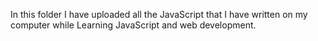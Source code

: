 In this folder I have uploaded all the JavaScript that I have written on my computer while Learning JavaScript and web development.
